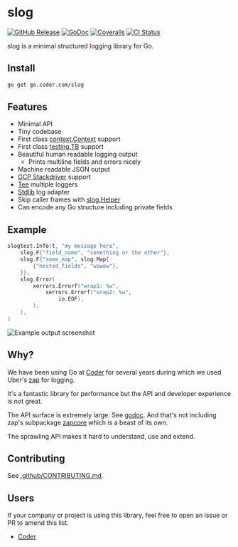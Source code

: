 # slog

[![GitHub Release](https://img.shields.io/github/v/release/cdr/slog?color=6b9ded&sort=semver)](https://github.com/cdr/slog/releases)
[![GoDoc](https://godoc.org/go.coder.com/slog?status.svg)](https://godoc.org/go.coder.com/slog)
[![Coveralls](https://img.shields.io/coveralls/github/cdr/slog?color=65d6a4)](https://coveralls.io/github/cdr/slog)
[![CI Status](https://github.com/cdr/slog/workflows/ci/badge.svg)](https://github.com/cdr/slog/actions)

slog is a minimal structured logging library for Go.

## Install

```bash
go get go.coder.com/slog
```

## Features

- Minimal API
- Tiny codebase
- First class [context.Context](https://blog.golang.org/context) support
- First class [testing.TB](https://godoc.org/go.coder.com/slog/slogtest) support
- Beautiful human readable logging output
  - Prints multiline fields and errors nicely
- Machine readable JSON output
- [GCP Stackdriver](https://godoc.org/go.coder.com/slog/sloggers/slogstackdriver) support
- [Tee](https://godoc.org/go.coder.com/slog#Tee) multiple loggers
- [Stdlib](https://godoc.org/go.coder.com/slog#Stdlib) log adapter
- Skip caller frames with [slog.Helper](https://godoc.org/go.coder.com/slog#Helper)
- Can encode any Go structure including private fields

## Example

```go
slogtest.Info(t, "my message here",
    slog.F{"field_name", "something or the other"},
    slog.F{"some_map", slog.Map{
        {"nested_fields", "wowow"},
    }},
    slog.Error(
        xerrors.Errorf("wrap1: %w",
            xerrors.Errorf("wrap2: %w",
                io.EOF),
        ),
    ),
)
```

![Example output screenshot](https://i.imgur.com/o8uW4Oy.png)

## Why?

We have been using Go at [Coder](https://github.com/cdr) for several years during
which we used Uber's [zap](https://github.com/uber-go/zap) for logging.

It's a fantastic library for performance but the API and developer experience is not great.

The API surface is extremely large. See [godoc](https://godoc.org/go.uber.org/zap). And that's not including
zap's subpackage [zapcore](https://godoc.org/go.uber.org/zap/zapcore) which is a beast of its own.

The sprawling API makes it hard to understand, use and extend.

## Contributing

See [.github/CONTRIBUTING.md](.github/CONTRIBUTING.md).

## Users

If your company or project is using this library, feel free to open an issue or PR to amend this list.

- [Coder](https://github.com/cdr)
